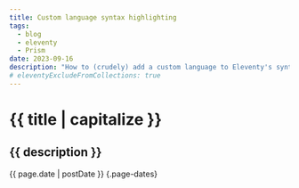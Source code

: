 ```yaml
---
title: Custom language syntax highlighting
tags:
  - blog
  - eleventy
  - Prism
date: 2023-09-16
description: "How to (crudely) add a custom language to Eleventy's syntax highlighting plugin"
# eleventyExcludeFromCollections: true
---
```


# {{ title | capitalize }}

## {{ description }}

{{ page.date | postDate }} {.page-dates}

<!-- show both adding a custom language and extending liquid -->
